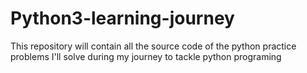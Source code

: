 # Python3-learning-journey
This repository will contain all the source code of the python practice problems I'll solve during my journey to tackle python programing  
